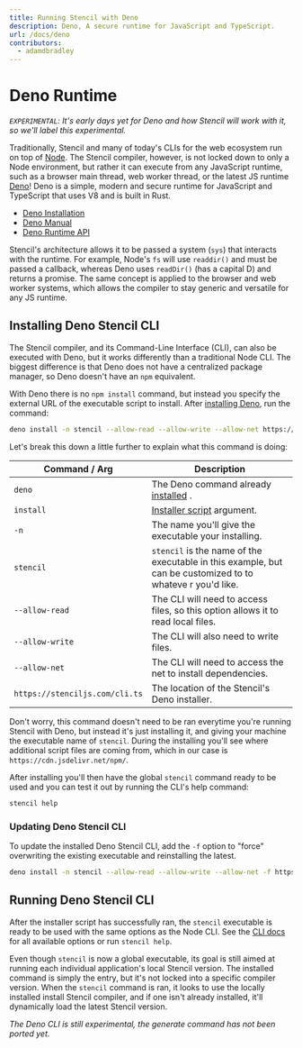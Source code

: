 ```yaml
---
title: Running Stencil with Deno
description: Deno, A secure runtime for JavaScript and TypeScript.
url: /docs/deno
contributors:
  - adamdbradley
---
```


# Deno Runtime

_`EXPERIMENTAL`: It's early days yet for Deno and how Stencil will work with it, so we'll label this experimental._

Traditionally, Stencil and many of today's CLIs for the web ecosystem run on top of [Node](https://nodejs.org/). The Stencil compiler, however, is not locked down to only a Node environment, but rather it can execute from any JavaScript runtime, such as a browser main thread, web worker thread, or the latest JS runtime [Deno](https://deno.land/)! Deno is a simple, modern and secure runtime for JavaScript and TypeScript that uses V8 and is built in Rust. 

- [Deno Installation](https://deno.land/#installation)
- [Deno Manual](https://deno.land/manual)
- [Deno Runtime API](https://doc.deno.land/builtin/stable)

Stencil's architecture allows it to be passed a system (`sys`) that interacts with the runtime. For example, Node's `fs` will use `readdir()` and must be passed a callback, whereas Deno uses `readDir()` (has a capital D) and returns a promise. The same concept is applied to the browser and web worker systems, which allows the compiler to stay generic and versatile for any JS runtime.

## Installing Deno Stencil CLI

The Stencil compiler, and its Command-Line Interface (CLI), can also be executed with Deno, but it works differently than a traditional Node CLI. The biggest difference is that Deno does not have a centralized package manager, so Deno doesn't have an `npm` equivalent.

With Deno there is no `npm install` command, but instead you specify the external URL of the executable script to install. After [installing Deno](https://deno.land/#installation), run the command:

```bash
deno install -n stencil --allow-read --allow-write --allow-net https://stenciljs.com/cli.ts
```

Let's break this down a little further to explain what this command is doing:

| Command / Arg                  | Description |
|--------------------------------|---------------------------------------------------------------------------------|
| `deno`                         | The Deno command already [installed](https://deno.land/#installation)     .      |
| `install`                      | [Installer script](https://deno.land/manual/tools/script_installer) argument.    |
| `-n`                           | The name you'll give the executable your installing.                             |
| `stencil`                      | `stencil` is the name of the executable in this example, but can be customized to to whateve r you'd like.                         |
| `--allow-read`                 | The CLI will need to access files, so this option allows it to read local files. |
| `--allow-write`                | The CLI will also need to write files. |
| `--allow-net`                  | The CLI will need to access the net to install dependencies. |
| `https://stenciljs.com/cli.ts` | The location of the Stencil's Deno installer. |

Don't worry, this command doesn't need to be ran everytime you're running Stencil with Deno, but instead it's just installing it, and giving your machine the executable name of `stencil`. During the installing you'll see where additional script files are coming from, which in our case is `https://cdn.jsdelivr.net/npm/`.

After installing you'll then have the global `stencil` command ready to be used and you can test it out by running the CLI's help command:

```bash
stencil help
```

### Updating Deno Stencil CLI

To update the installed Deno Stencil CLI, add the `-f` option to "force" overwriting the existing executable and reinstalling the latest.

```bash
deno install -n stencil --allow-read --allow-write --allow-net -f https://stenciljs.com/cli.ts
```


## Running Deno Stencil CLI

After the installer script has successfully ran, the `stencil` executable is ready to be used with the same options as the Node CLI. See the [CLI docs](/docs/cli) for all available options or run `stencil help`.

Even though `stencil` is now a global executable, its goal is still aimed at running each individual application's local Stencil version. The installed command is simply the entry, but it's not locked into a specific compiler version. When the `stencil` command is ran, it looks to use the locally installed install Stencil compiler, and if one isn't already installed, it'll dynamically load the latest Stencil version.

_The Deno CLI is still experimental, the generate command has not been ported yet._
